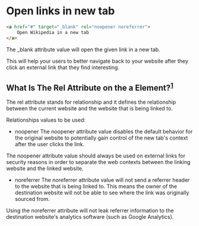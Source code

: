 # Open links in new tab

```html
<a href="#" target="_blank" rel="noopener noreferrer">
    Open Wikipedia in a new tab
</a>
```

The _blank attribute value will open the given link in a new tab.

This will help your users to better navigate back to your website after they click an external link that they find interesting.

## What Is The Rel Attribute on the a Element?<sup>[1](https://developer.mozilla.org/en-US/docs/Web/HTML/Attributes/rel)</sup>

The rel attribute stands for relationship and it defines the relationship between the current website and the website that is being linked to.

Relationships values to be used:
- noopener
The noopener attribute value disables the default behavior for the original website to potentially gain control of the new tab's context after the user clicks the link.

The noopener attribute value should always be used on external links for security reasons in order to separate the web contexts between the linking website and the linked website.

- noreferrer
The noreferrer attribute value will not send a referrer header to the website that is being linked to. This means the owner of the destination website will not be able to see where the link was originally sourced from.

Using the noreferrer attribute will not leak referrer information to the destination website's analytics software (such as Google Analytics).
